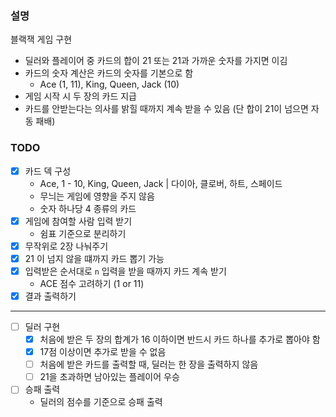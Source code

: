 ### 설명
블랙잭 게임 구현
- 딜러와 플레이어 중 카드의 합이 21 또는 21과 가까운 숫자를 가지면 이김
- 카드의 숫자 계산은 카드의 숫자를 기본으로 함
  - Ace (1, 11), King, Queen, Jack (10)
- 게임 시작 시 두 장의 카드 지급
- 카드를 안받는다는 의사를 밝힐 때까지 계속 받을 수 있음 (단 합이 21이 넘으면 자동 패배)

### TODO
- [X] 카드 덱 구성
  - Ace, 1 - 10, King, Queen, Jack | 다이아, 클로버, 하트, 스페이드
  - 무늬는 게임에 영향을 주지 않음
  - 숫자 하나당 4 종류의 카드
- [X] 게임에 참여할 사람 입력 받기
  - 쉼표 기준으로 분리하기
- [X] 무작위로 2장 나눠주기
- [X] 21 이 넘지 않을 떄까지 카드 뽑기 가능
- [X] 입력받은 순서대로 `n` 입력을 받을 때까지 카드 계속 받기
  - ACE 점수 고려하기 (1 or 11)
- [X] 결과 출력하기
---
- [ ] 딜러 구현
  - [X] 처음에 받은 두 장의 합계가 16 이하이면 반드시 카드 하나를 추가로 뽑아야 함
  - [X] 17점 이상이면 추가로 받을 수 없음
  - [ ] 처음에 받은 카드를 출력할 때, 딜러는 한 장을 출력하지 않음
  - [ ] 21을 초과하면 남아있는 플레이어 우승
- [ ] 승패 출력
  - 딜러의 점수를 기준으로 승패 출력
